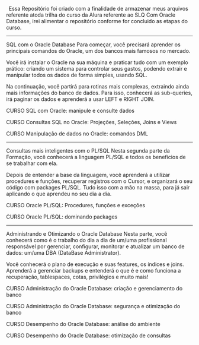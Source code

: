 <p align class="paragrafo4">
        &ensp;Essa Repositório foi criado com a finalidade de armazenar meus arquivos referente atoda trilha do curso da Alura referente ao SLQ Com Oracle Database, irei alimentar
o repositório conforme for concluido as etapas do curso.</p>

 <hr>
           
SQL com o Oracle Database
Para começar, você precisará aprender os principais comandos do Oracle, um dos bancos mais famosos no mercado.

Você irá instalar o Oracle na sua máquina e praticar tudo com um exemplo prático: criando um sistema para controlar seus gastos, podendo extrair e manipular todos os
dados de forma simples, usando SQL.

Na continuação, você partirá para rotinas mais complexas, extraindo ainda mais informações do banco de
dados. Para isso, conhecerá as sub-queries, irá paginar os dados e aprenderá a usar LEFT e RIGHT JOIN.

CURSO
SQL com Oracle: manipule e consulte dados

CURSO
Consultas SQL no Oracle: Projeções, Seleções, Joins e Views

CURSO
Manipulação de dados no Oracle: comandos DML

<hr>
         

Consultas mais inteligentes com o PL/SQL
Nesta segunda parte da Formação, você conhecerá a linguagem PL/SQL e todos os benefícios de se trabalhar com ela.

Depois de entender a base da linguagem, você aprenderá a utilizar procedures e funções, recuperar registros com o Cursor, e organizará o seu código com packages
PL/SQL. Tudo isso com a mão na massa, para já sair aplicando o que aprendeu no seu dia a dia.


CURSO
Oracle PL/SQL: Procedures, funções e exceções

CURSO
Oracle PL/SQL: dominando packages

 <hr>

Administrando e Otimizando o Oracle Database
Nesta parte, você conhecerá como é o trabalho do dia a dia de um/uma profissional responsável por gerenciar, configurar, monitorar e atualizar um banco de
dados: um/uma DBA (DataBase Administrator).

Você conhecerá o plano de execução e suas features, os índices e joins. Aprenderá a gerenciar backups e entenderá o que é e como funciona a recuperação, tablespaces,
cotas, privilégios e muito mais!

CURSO
Administração do Oracle Database: criação e gerenciamento do banco

CURSO
Administração do Oracle Database: segurança e otimização do banco

CURSO
Desempenho do Oracle Database: análise do ambiente

CURSO
Desempenho do Oracle Database: otimização de consultas
